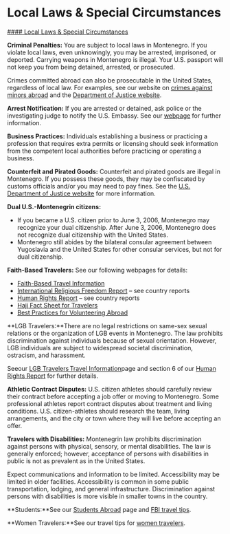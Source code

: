 # Local Laws & Special Circumstances

[#### Local Laws & Special Circumstances](javascript:void(0); "Local Laws & Special Circumstances")

**Criminal Penalties:** You are subject to local laws in Montenegro. If you violate local laws, even unknowingly, you may be arrested, imprisoned, or deported. Carrying weapons in Montenegro is illegal. Your U.S. passport will not keep you from being detained, arrested, or prosecuted.

Crimes committed abroad can also be prosecutable in the United States, regardless of local law. For examples, see our website on [crimes against minors abroad](https://travel.state.gov/content/travel/en/international-travel/emergencies/arrest-detention/crimes-against-minors.html) and the [Department of Justice website](https://travel.state.gov/content/travel/en/international-travel/International-Travel-Country-Information-Pages/Montenegro.html#ExternalPopup).

**Arrest Notification:** If you are arrested or detained, ask police or the investigating judge to notify the U.S. Embassy. See our [webpage](https://travel.state.gov/content/travel/en/international-travel/emergencies/arrest-detention.html) for further information.

**Business Practices:** Individuals establishing a business or practicing a profession that requires extra permits or licensing should seek information from the competent local authorities before practicing or operating a business.

**Counterfeit and Pirated Goods:** Counterfeit and pirated goods are illegal in Montenegro. If you possess these goods, they may be confiscated by customs officials and/or you may need to pay fines. See the [U.S. Department of Justice website](https://travel.state.gov/content/travel/en/international-travel/International-Travel-Country-Information-Pages/Montenegro.html#ExternalPopup) for more information.

**Dual U.S.-Montenegrin citizens:**

* If you became a U.S. citizen prior to June 3, 2006, Montenegro may recognize your dual citizenship. After June 3, 2006, Montenegro does not recognize dual citizenship with the United States.
* Montenegro still abides by the bilateral consular agreement between Yugoslavia and the United States for other consular services, but not for dual citizenship.

**Faith-Based Travelers:** See our following webpages for details:

* [Faith-Based Travel Information](https://travel.state.gov/content/passports/en/go/faith-based-travel.html)
* [International Religious Freedom Report](http://www.state.gov/j/drl/irf/rpt/index.htm) – see country reports
* [Human Rights Report](http://www.state.gov/j/drl/rls/hrrpt/) – see country reports
* [Hajj Fact Sheet for Travelers](http://travel.state.gov/content/passports/en/go/Hajj.html)
* [Best Practices for Volunteering Abroad](https://travel.state.gov/content/passports/en/go/volunteer.html)

**LGB Travelers:**There are no legal restrictions on same-sex sexual relations or the organization of LGB events in Montenegro. The law prohibits discrimination against individuals because of sexual orientation. However, LGB individuals are subject to widespread societal discrimination, ostracism, and harassment.

Seeour [LGB Travelers Travel Information](/content/travel/en/international-travel/before-you-go/travelers-with-special-considerations/lgb.html)page and section 6 of our [Human Rights Report](http://www.state.gov/j/drl/rls/hrrpt/) for further details.

**Athletic Contract Disputes:** U.S. citizen athletes should carefully review their contract before accepting a job offer or moving to Montenegro. Some professional athletes report contract disputes about treatment and living conditions. U.S. citizen-athletes should research the team, living arrangements, and the city or town where they will live before accepting an offer.

**Travelers with Disabilities:** Montenegrin law prohibits discrimination against persons with physical, sensory, or mental disabilities. The law is generally enforced; however, acceptance of persons with disabilities in public is not as prevalent as in the United States.

Expect communications and information to be limited. Accessibility may be limited in older facilities. Accessibility is common in some public transportation, lodging, and general infrastructure. Discrimination against persons with disabilities is more visible in smaller towns in the country.

**Students:**See our [Students Abroad](https://travel.state.gov/content/travel/en/international-travel/before-you-go/travelers-with-special-considerations/students.html) page and [FBI travel tips](https://ucr.fbi.gov/investigate/counterintelligence/student-brochure).

**Women Travelers:**See our travel tips for [women travelers](https://travel.state.gov/content/travel/en/international-travel/before-you-go/travelers-with-special-considerations/women-travelers.html).